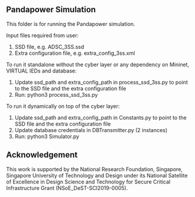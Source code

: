 ## Pandapower Simulation

This folder is for running the Pandapower simulation.

Input files required from user:
1) SSD file, e.g. ADSC_3SS.ssd
2) Extra configuration file, e.g. extra_config_3ss.xml

To run it standalone without the cyber layer or any dependency on Mininet, VIRTUAL IEDs and database:  
1) Update ssd_path and extra_config_path in process_ssd_3ss.py to point to the SSD file and the extra configuration file
2) Run: python3 process_ssd_3ss.py

To run it dynamically on top of the cyber layer:  
1) Update ssd_path and extra_config_path in Constants.py to point to the SSD file and the extra configuration file
2) Update database credentials in DBTransmitter.py (2 instances)
3) Run: python3 Simulator.py

## Acknowledgement

This work is supported by the National Research Foundation, Singapore, Singapore University of Technology and Design under its National Satellite of Excellence in Design Science and Technology for Secure Critical Infrastructure Grant (NSoE_DeST-SCI2019-0005).
